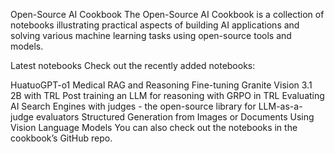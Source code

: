 Open-Source AI Cookbook
The Open-Source AI Cookbook is a collection of notebooks illustrating practical aspects of building AI applications and solving various machine learning tasks using open-source tools and models.

Latest notebooks
Check out the recently added notebooks:

HuatuoGPT-o1 Medical RAG and Reasoning
Fine-tuning Granite Vision 3.1 2B with TRL
Post training an LLM for reasoning with GRPO in TRL
Evaluating AI Search Engines with judges - the open-source library for LLM-as-a-judge evaluators
Structured Generation from Images or Documents Using Vision Language Models
You can also check out the notebooks in the cookbook’s GitHub repo.
